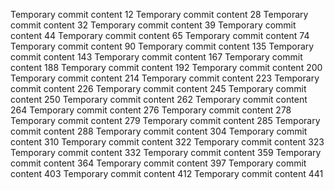 Temporary commit content 12
Temporary commit content 28
Temporary commit content 32
Temporary commit content 39
Temporary commit content 44
Temporary commit content 65
Temporary commit content 74
Temporary commit content 90
Temporary commit content 135
Temporary commit content 143
Temporary commit content 167
Temporary commit content 188
Temporary commit content 192
Temporary commit content 200
Temporary commit content 214
Temporary commit content 223
Temporary commit content 226
Temporary commit content 245
Temporary commit content 250
Temporary commit content 262
Temporary commit content 264
Temporary commit content 276
Temporary commit content 278
Temporary commit content 279
Temporary commit content 285
Temporary commit content 288
Temporary commit content 304
Temporary commit content 310
Temporary commit content 322
Temporary commit content 323
Temporary commit content 332
Temporary commit content 359
Temporary commit content 364
Temporary commit content 397
Temporary commit content 403
Temporary commit content 412
Temporary commit content 441
